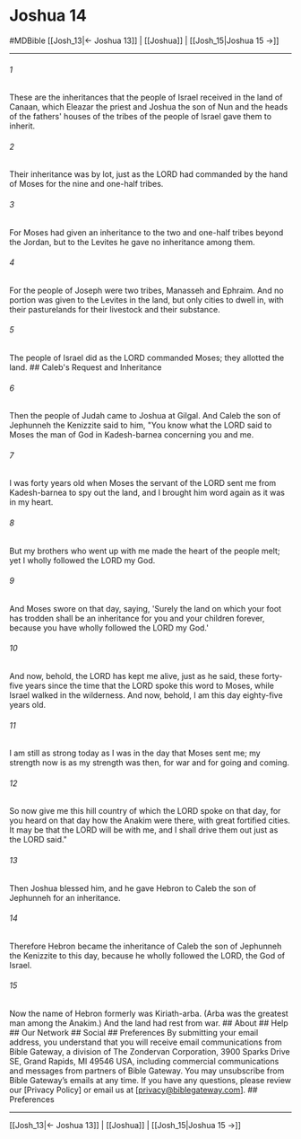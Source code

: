 # Joshua 14
#MDBible
[[Josh_13|← Joshua 13]] | [[Joshua]] | [[Josh_15|Joshua 15 →]]

***






###### 1 


These are the inheritances that the people of Israel received in the land of Canaan, which Eleazar the priest and Joshua the son of Nun and the heads of the fathers' houses of the tribes of the people of Israel gave them to inherit. 





###### 2 


Their inheritance was by lot, just as the LORD had commanded by the hand of Moses for the nine and one-half tribes. 





###### 3 


For Moses had given an inheritance to the two and one-half tribes beyond the Jordan, but to the Levites he gave no inheritance among them. 





###### 4 


For the people of Joseph were two tribes, Manasseh and Ephraim. And no portion was given to the Levites in the land, but only cities to dwell in, with their pasturelands for their livestock and their substance. 





###### 5 


The people of Israel did as the LORD commanded Moses; they allotted the land. ## Caleb's Request and Inheritance 





###### 6 


Then the people of Judah came to Joshua at Gilgal. And Caleb the son of Jephunneh the Kenizzite said to him, "You know what the LORD said to Moses the man of God in Kadesh-barnea concerning you and me. 





###### 7 


I was forty years old when Moses the servant of the LORD sent me from Kadesh-barnea to spy out the land, and I brought him word again as it was in my heart. 





###### 8 


But my brothers who went up with me made the heart of the people melt; yet I wholly followed the LORD my God. 





###### 9 


And Moses swore on that day, saying, 'Surely the land on which your foot has trodden shall be an inheritance for you and your children forever, because you have wholly followed the LORD my God.' 





###### 10 


And now, behold, the LORD has kept me alive, just as he said, these forty-five years since the time that the LORD spoke this word to Moses, while Israel walked in the wilderness. And now, behold, I am this day eighty-five years old. 





###### 11 


I am still as strong today as I was in the day that Moses sent me; my strength now is as my strength was then, for war and for going and coming. 





###### 12 


So now give me this hill country of which the LORD spoke on that day, for you heard on that day how the Anakim were there, with great fortified cities. It may be that the LORD will be with me, and I shall drive them out just as the LORD said." 





###### 13 


Then Joshua blessed him, and he gave Hebron to Caleb the son of Jephunneh for an inheritance. 





###### 14 


Therefore Hebron became the inheritance of Caleb the son of Jephunneh the Kenizzite to this day, because he wholly followed the LORD, the God of Israel. 





###### 15 


Now the name of Hebron formerly was Kiriath-arba. (Arba was the greatest man among the Anakim.) And the land had rest from war. ## About ## Help ## Our Network ## Social ## Preferences By submitting your email address, you understand that you will receive email communications from Bible Gateway, a division of The Zondervan Corporation, 3900 Sparks Drive SE, Grand Rapids, MI 49546 USA, including commercial communications and messages from partners of Bible Gateway. You may unsubscribe from Bible Gateway&rsquo;s emails at any time. If you have any questions, please review our [Privacy Policy] or email us at [privacy@biblegateway.com]. ## Preferences

***

[[Josh_13|← Joshua 13]] | [[Joshua]] | [[Josh_15|Joshua 15 →]]
